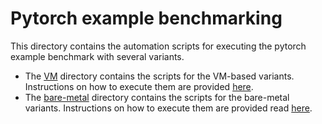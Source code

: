 # Pytorch example benchmarking

This directory contains the automation scripts for executing the pytorch example benchmark with several variants.

- The [VM](./VM) directory contains the scripts for the VM-based variants. Instructions on how to execute them are provided [here](./VM/README.md).
- The [bare-metal](./bare-metal/) directory contains the scripts for the bare-metal variants. Instructions on how to execute them are provided read [here](./bare-metal/README.md).
